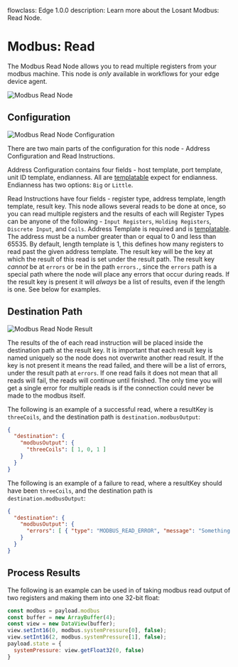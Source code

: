 flowclass: Edge 1.0.0
description: Learn more about the Losant Modbus: Read Node.

# Modbus: Read

The Modbus Read Node allows you to read multiple registers from your modbus machine. This node is *only* available in workflows for your edge device agent.

![Modbus Read Node](/images/workflows/data/modbus-read-node.png "Modbus Read Node")

## Configuration

![Modbus Read Node Configuration](/images/workflows/data/modbus-read-node-configuration.png "Modbus Read Node Configuration")

There are two main parts of the configuration for this node - Address Configuration and Read Instructions.

Address Configuration contains four fields - host template, port template, unit ID template, endianness. All are [templatable](/workflows/accessing-payload-data/#string-templates) expect for endianness. Endianness has two options: `Big` or `Little`.

Read Instructions have four fields - register type, address template, length template, result key. This node allows several reads to be done at once, so you can read multiple registers and the results of each will Register Types can be anyone of the following - `Input Registers`, `Holding Registers`, `Discrete Input`, and `Coils`. Address Template is required and is [templatable](/workflows/accessing-payload-data/#string-templates). The address must be a number greater than or equal to 0 and less than 65535. By default, length template is 1, this defines how many registers to read past the given address template. The result key will be the key at which the result of this read is set under the result path. The result key *cannot* be at `errors` or be in the path `errors.`, since the `errors` path is a special path where the node will place any errors that occur during reads. If the result key is present it will *always* be a list of results, even if the length is one. See below for examples.

## Destination Path

![Modbus Read Node Result](/images/workflows/data/modbus-read-node-result.png "Modbus Read Node Result")

The results of the of each read instruction will be placed inside the destination path at the result key. It is important that each result key is named uniquely so the node does not overwrite another read result. If the key is not present it means the read failed, and there will be a list of errors, under the result path at `errors`. If one read fails it does not mean that all reads will fail, the reads will continue until finished. The only time you will get a single error for multiple reads is if the connection could never be made to the modbus itself.

The following is an example of a successful read, where a resultKey is `threeCoils`, and the destination path is `destination.modbusOutput`:

```json
{
  "destination": {
    "modbusOutput": {
      "threeCoils": [ 1, 0, 1 ]
    }
  }
}
```

The following is an example of a failure to read, where a resultKey should have been `threeCoils`, and the destination path is `destination.modbusOutput`:

```json
{
  "destination": {
    "modbusOutput": {
      "errors": [ { "type": "MODBUS_READ_ERROR", "message": "Something useful to help you fix the issue." } ]
    }
  }
}
```

## Process Results

The following is an example can be used in of taking modbus read output of two registers and making them into one 32-bit float:

```javascript
const modbus = payload.modbus
const buffer = new ArrayBuffer(4);
const view = new DataView(buffer);
view.setInt16(0, modbus.systemPressure[0], false);
view.setInt16(2, modbus.systemPressure[1], false);
payload.state = {
  systemPressure: view.getFloat32(0, false)
}
```
